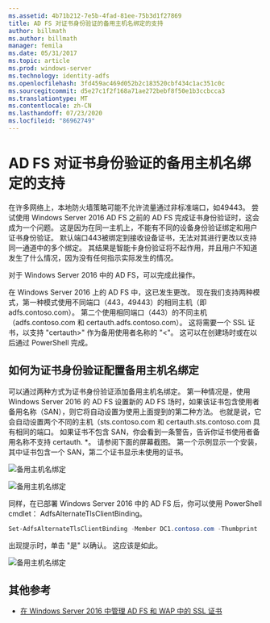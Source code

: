 ```yaml
---
ms.assetid: 4b71b212-7e5b-4fad-81ee-75b3d1f27869
title: AD FS 对证书身份验证的备用主机名绑定的支持
author: billmath
ms.author: billmath
manager: femila
ms.date: 05/31/2017
ms.topic: article
ms.prod: windows-server
ms.technology: identity-adfs
ms.openlocfilehash: 3fd459ac469d052b2c183520cbf434c1ac351c0c
ms.sourcegitcommit: d5e27c1f2f168a71ae272bebf8f50e1b3ccbcca3
ms.translationtype: MT
ms.contentlocale: zh-CN
ms.lasthandoff: 07/23/2020
ms.locfileid: "86962749"
---
```

# <a name="ad-fs-support-for-alternate-hostname-binding-for-certificate-authentication"></a>AD FS 对证书身份验证的备用主机名绑定的支持

在许多网络上，本地防火墙策略可能不允许流量通过非标准端口，如49443。 尝试使用 Windows Server 2016 AD FS 之前的 AD FS 完成证书身份验证时，这会成为一个问题。 这是因为在同一主机上，不能有不同的设备身份验证绑定和用户证书身份验证。 默认端口443被绑定到接收设备证书，无法对其进行更改以支持同一通道中的多个绑定。 其结果是智能卡身份验证将不起作用，并且用户不知道发生了什么情况，因为没有任何指示实际发生的情况。  
  
对于 Windows Server 2016 中的 AD FS，可以完成此操作。
  
在 Windows Server 2016 上的 AD FS 中，这已发生更改。 现在我们支持两种模式，第一种模式使用不同端口（443，49443）的相同主机（即 adfs.contoso.com）。 第二个使用相同端口（443）的不同主机（adfs.contoso.com 和 certauth.adfs.contoso.com）。 这将需要一个 SSL 证书，以支持 "certauth>" 作为备用使用者名称的 "<"。 这可以在创建场时或在以后通过 PowerShell 完成。  
  
## <a name="how-to-configure-alternate-host-name-binding-for-certificate-authentication"></a>如何为证书身份验证配置备用主机名绑定  
可以通过两种方式为证书身份验证添加备用主机名绑定。 第一种情况是，使用 Windows Server 2016 的 AD FS 设置新的 AD FS 场时，如果该证书包含使用者备用名称（SAN），则它将自动设置为使用上面提到的第二种方法。 也就是说，它会自动设置两个不同的主机（sts.contoso.com 和 certauth.sts.contoso.com 具有相同的端口。 如果证书不包含 SAN，你会看到一条警告，告诉你证书使用者备用名称不支持 certauth. *。 请参阅下面的屏幕截图。 第一个示例显示一个安装，其中证书包含一个 SAN，第二个证书显示未使用的证书。  
  
![备用主机名绑定](media/AD-FS-support-for-alternate-hostname-binding-for-certificate-authentication/ADFS_CA_1.png)  
  
![备用主机名绑定](media/AD-FS-support-for-alternate-hostname-binding-for-certificate-authentication/ADFS_CA_2.png)  
  
同样，在已部署 Windows Server 2016 中的 AD FS 后，你可以使用 PowerShell cmdlet： AdfsAlternateTlsClientBinding。
  
```powershell
Set-AdfsAlternateTlsClientBinding -Member DC1.contoso.com -Thumbprint '<thumbprint of cert>'
```

出现提示时，单击 "是" 以确认。  这应该是如此。

![备用主机名绑定](media/AD-FS-support-for-alternate-hostname-binding-for-certificate-authentication/ADFS_CA_3.png)

## <a name="additional-references"></a>其他参考

* [在 Windows Server 2016 中管理 AD FS 和 WAP 中的 SSL 证书](./manage-ssl-certificates-ad-fs-wap.md)
